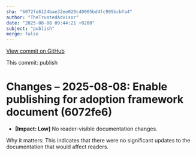```yaml
---
sha: "6072fe6124bae32ee020c40005bd4fc999bcbfa4"
author: "TheTrustedAdvisor"
date: "2025-08-08 09:44:21 +0200"
subject: "publish"
merge: false
---
```


[View commit on GitHub](https://github.com/TheTrustedAdvisor/FabricAdoptionFramework/commit/6072fe6124bae32ee020c40005bd4fc999bcbfa4)

This commit: publish

# Changes – 2025-08-08: Enable publishing for adoption framework document (6072fe6)

- **[Impact: Low]** No reader-visible documentation changes.

Why it matters: This indicates that there were no significant updates to the documentation that would affect readers.
